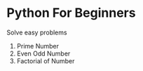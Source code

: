 # Python For Beginners 
  Solve easy problems
  
  1. Prime Number
  2. Even Odd Number
  3. Factorial of Number
  
